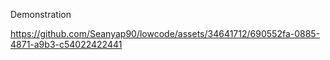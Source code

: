 
Demonstration

https://github.com/Seanyap90/lowcode/assets/34641712/690552fa-0885-4871-a9b3-c54022422441




